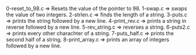 0-reset_to_98.c => Resets the value of the pointer to 98.
1-swap.c => swaps the value of two integers.
2-strlen.c => finds the length of a string.
3-puts.c => prints the string followed by a new line.
4-print_rev.c => prints a string in reverse followed by a new line.
5-rev_string.c => reverses a string.
6-puts2.c => prints every other charachter of a string.
7-puts_half.c => prints the second half of a string.
8-print_array.c => prints an array of integers followed by a new line.
 
